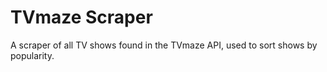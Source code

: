 # TVmaze Scraper

A scraper of all TV shows found in the TVmaze API, used to sort shows by popularity.
